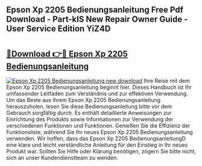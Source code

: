 ## Epson Xp 2205 Bedienungsanleitung Free Pdf Download - Part-kIS New Repair Owner Guide - User Service Edition YiZ4D

# <h2><a href="http://df48g8.blite.top/?on=Epson+Xp+2205+Bedienungsanleitung">🔗Download 👉🔴 Epson Xp 2205 Bedienungsanleitung</a></h2>

[![Epson Xp 2205 Bedienungsanleitung new download](https://i.imgur.com/lujVjoI.png)](http://df48g8.blite.top/?on=Epson+Xp+2205+Bedienungsanleitung)
Ihre Reise mit dem Epson Xp 2205 Bedienungsanleitung beginnt hier. Dieses Handbuch ist Ihr umfassender Leitfaden zum Verständnis und zur effektiven Verwendung. Um das Beste aus Ihrem Epson Xp 2205 Bedienungsanleitung herauszuholen, lesen Sie diese Bedienungsanleitung bitte vor dem Gebrauch sorgfältig durch. Es enthält detaillierte Anweisungen zur Einrichtung des Produkts sowie Informationen zur Verwendung der verschiedenen Funktionen und Funktionen. Genießen Sie die Effizienz der Funktionsliste, während Sie Ihr neues Epson Xp 2205 Bedienungsanleitung verwenden. Wir hoffen, dass das Epson Xp 2205 BedienungsanleitungD eine klare und leicht verständliche Anleitung für den Einstieg in Ihr neues Produkt war. Sollten Sie Hilfe oder Klärung benötigen, zögern Sie bitte nicht, sich an unser Kundendienstteam zu wenden.
